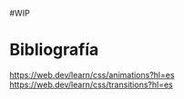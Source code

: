 #WIP 

# Bibliografía

https://web.dev/learn/css/animations?hl=es
https://web.dev/learn/css/transitions?hl=es
